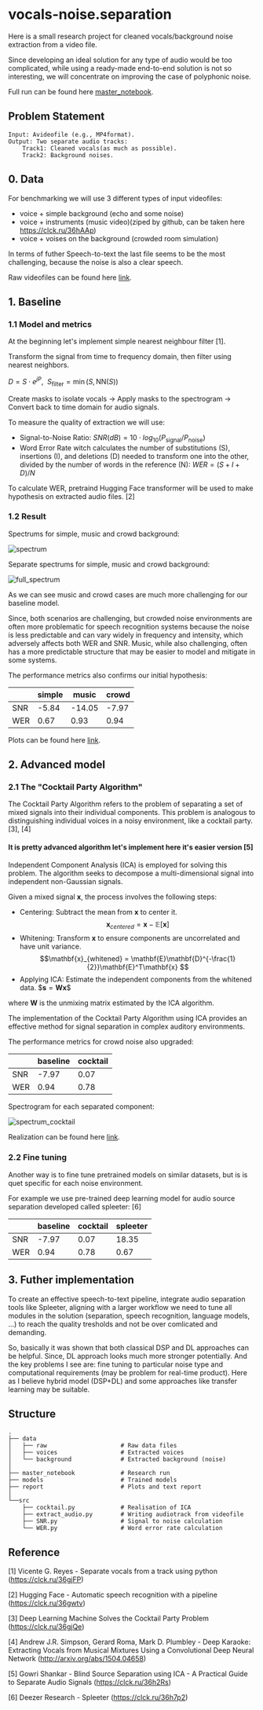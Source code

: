 
# vocals-noise.separation

Here is a small research project for cleaned vocals/background noise extraction from a video file.

Since developing an ideal solution for any type of audio would be too complicated, while using a ready-made end-to-end solution is not so interesting, we will concentrate on improving the case of polyphonic noise.

Full run can be found here [master_notebook](master_nodebook.ipynb).

## Problem Statement

    Input: Avideofile (e.g., MP4format).
    Output: Two separate audio tracks:
        Track1: Cleaned vocals(as much as possible).
        Track2: Background noises.

## 0. Data

For benchmarking we will use 3 different types of input videofiles:

- voice + simple background (echo and some noise)
- voice + instruments (music video)(ziped by github, can be taken here https://clck.ru/36hAAp)
- voice + voises on the background (crowded room simulation)

In terms of futher Speech-to-text the last file seems to be the most challenging, because the noise is also a clear speech.

Raw videofiles can be found here [link](data/raw/video/).

## 1. Baseline

### 1.1 Model and metrics

 At the beginning let's implement simple nearest neighbour filter [1].

 Transform the signal from time to frequency domain, then filter using nearest neighbors. 

$D = S \cdot e^{jP},\ \  S_{\text{filter}} = \min(S, \text{NN}(S))$

Create masks to isolate vocals ->  Apply masks to the spectrogram -> Convert back to time domain for audio signals.

To measure the quality of extraction we will use:
- Signal-to-Noise Ratio: $SNR(dB) = 10\cdot log_{10}(P_{\text{signal}}/P_{\text{noise}})$
- Word Error Rate witch calculates the number of substitutions (S), insertions (I), and deletions (D) needed to transform one into the other, divided by the number of words in the reference (N): $WER = (S+I+D)/N$

To calculate WER, pretraind Hugging Face transformer will be used to make hypothesis on extracted audio files. [2]

### 1.2 Result

 Spectrums for simple, music and crowd background:

 ![spectrum](report/simple_music_crowd_spectrum.png)

 Separate spectrums for simple, music and crowd background:

 ![full_spectrum](report/simple_music_crowd_full_spectrum.png)

As we can see music and crowd cases are much more challenging for our baseline model.

Since, both scenarios are challenging, but crowded noise environments are often more problematic for speech recognition systems because the noise is less predictable and can vary widely in frequency and intensity, which adversely affects both WER and SNR. Music, while also challenging, often has a more predictable structure that may be easier to model and mitigate in some systems.

The performance metrics also confirms our initial hypothesis:

<div align="center">

|         | simple   | music    | crowd    |
|---------|----------|----------|----------|
| SNR     | -5.84    | -14.05   | -7.97    |
| WER     |    0.67  |  0.93    |  0.94    |

</div>

Plots can be found here [link](report/).

## 2. Advanced model

### 2.1 The "Cocktail Party Algorithm"

The Cocktail Party Algorithm refers to the problem of separating a set of mixed signals into their individual components. This problem is analogous to distinguishing individual voices in a noisy environment, like a cocktail party. [3], [4]

#### It is pretty advanced algorithm let's implement here it's easier version [5]

Independent Component Analysis (ICA) is employed for solving this problem. The algorithm seeks to decompose a multi-dimensional signal into independent non-Gaussian signals.

Given a mixed signal $\mathbf{x}$, the process involves the following steps:

- Centering: Subtract the mean from $\mathbf{x}$ to center it. $$\mathbf{x}_{centered} = \mathbf{x} - \mathbb{E}[\mathbf{x}]$$
- Whitening: Transform $\mathbf{x}$ to ensure components are uncorrelated and have unit variance. $$\mathbf{x}_{whitened} = \mathbf{E}\mathbf{D}^{-\frac{1}{2}}\mathbf{E}^T\mathbf{x} $$
- Applying ICA: Estimate the independent components from the whitened data.
$$\mathbf{s} = \mathbf{Wx} \$$

where $\mathbf{W}$ is the unmixing matrix estimated by the ICA algorithm.

The implementation of the Cocktail Party Algorithm using ICA provides an effective method for signal separation in complex auditory environments.

The performance metrics for crowd noise also upgraded:

<div align="center">

|         | baseline |cocktail  |
|---------|----------|----------|
| SNR     | -7.97    | 0.07     |
| WER     |    0.94  |    0.78  |

</div>

Spectrogram for each separated component:

![spectrum_cocktail](report/cocktail.png)

Realization can be found here [link](src/cocktail.py).

### 2.2 Fine tuning

Another way is to fine tune pretrained models on similar datasets, but is is quet specific for each noise environment.

For example we use pre-trained deep learning model for audio source separation developed called spleeter: [6]

<div align="center">

|         | baseline |cocktail  |spleeter  |
|---------|----------|----------|----------|
| SNR     | -7.97    | 0.07     |18.35     |
| WER     |    0.94  |    0.78  |    0.67  |


</div>

## 3. Futher implementation

To create an effective speech-to-text pipeline, integrate audio separation tools like Spleeter, aligning with a larger workflow we need to tune all modules in the solution (separation, speech recognition, language models, ...) to reach the quality tresholds and not be over comlicated and demanding. 

So, basically it was shown that both classical DSP and DL approaches can be helpful. Since, DL approach looks much more stronger potentially. And the key problems I see are: fine tuning to particular noise type and computational requirements (may be problem for real-time product). Here as I believe hybrid model (DSP+DL) and some approaches like transfer learning may be suitable.


## Structure

    .                          
    ├── data
    │   ├── raw                     # Raw data files
    │   ├── voices                  # Extracted voices
    │   └── background              # Extracted background (noise)
    │
    ├── master_notebook             # Research run
    ├── models                      # Trained models
    ├── report                      # Plots and text report
    │
    └──src
        ├── cocktail.py             # Realisation of ICA
        ├── extract_audio.py        # Writing audiotrack from videofile
        ├── SNR.py                  # Signal to noise calculation
        └── WER.py                  # Word error rate calculation

## Reference

[1] Vicente G. Reyes - Separate vocals from a track using python (<https://clck.ru/36gjFP>)

[2] Hugging Face - Automatic speech recognition with a pipeline (<https://clck.ru/36gwtv>)

[3] Deep Learning Machine Solves the Cocktail Party Problem (<https://clck.ru/36gjQe>)

[4] Andrew J.R. Simpson, Gerard Roma, Mark D. Plumbley - Deep Karaoke: Extracting Vocals from Musical Mixtures Using a Convolutional Deep Neural Network (<http://arxiv.org/abs/1504.04658>)

[5] Gowri Shankar - Blind Source Separation using ICA - A Practical Guide to Separate Audio Signals (<https://clck.ru/36h2Rs>)

[6] Deezer Research - Spleeter (<https://clck.ru/36h7p2>)
